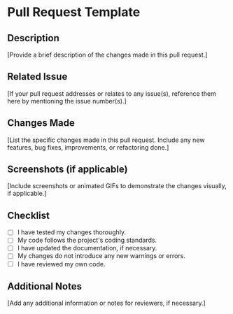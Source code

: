 # Pull Request Template

## Description

[Provide a brief description of the changes made in this pull request.]

## Related Issue

[If your pull request addresses or relates to any issue(s), reference them here by mentioning the issue number(s).]

## Changes Made

[List the specific changes made in this pull request. Include any new features, bug fixes, improvements, or refactoring done.]

## Screenshots (if applicable)

[Include screenshots or animated GIFs to demonstrate the changes visually, if applicable.]

## Checklist

- [ ] I have tested my changes thoroughly.
- [ ] My code follows the project's coding standards.
- [ ] I have updated the documentation, if necessary.
- [ ] My changes do not introduce any new warnings or errors.
- [ ] I have reviewed my own code.

## Additional Notes

[Add any additional information or notes for reviewers, if necessary.]
